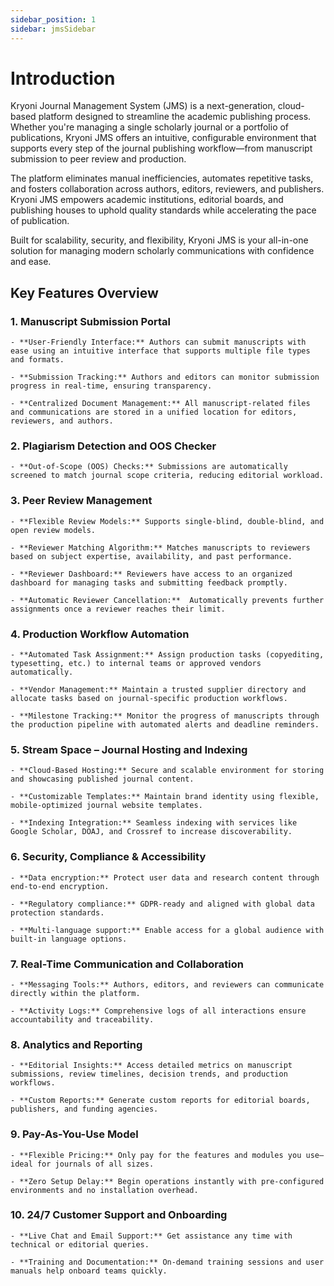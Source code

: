 ```yaml
---
sidebar_position: 1
sidebar: jmsSidebar
---
```


# Introduction

Kryoni Journal Management System (JMS) is a next-generation, cloud-based platform designed to streamline the academic publishing process. Whether you're managing a single scholarly journal or a portfolio of publications, Kryoni JMS offers an intuitive, configurable environment that supports every step of the journal publishing workflow—from manuscript submission to peer review and production.

The platform eliminates manual inefficiencies, automates repetitive tasks, and fosters collaboration across authors, editors, reviewers, and publishers. Kryoni JMS empowers academic institutions, editorial boards, and publishing houses to uphold quality standards while accelerating the pace of publication.

Built for scalability, security, and flexibility, Kryoni JMS is your all-in-one solution for managing modern scholarly communications with confidence and ease.

## Key Features Overview

### 1. Manuscript Submission Portal

    - **User-Friendly Interface:** Authors can submit manuscripts with ease using an intuitive interface that supports multiple file types and formats.

    - **Submission Tracking:** Authors and editors can monitor submission progress in real-time, ensuring transparency.

    - **Centralized Document Management:** All manuscript-related files and communications are stored in a unified location for editors, reviewers, and authors.

### 2. Plagiarism Detection and OOS Checker

    - **Out-of-Scope (OOS) Checks:** Submissions are automatically screened to match journal scope criteria, reducing editorial workload. 

### 3. Peer Review Management

    - **Flexible Review Models:** Supports single-blind, double-blind, and open review models.

    - **Reviewer Matching Algorithm:** Matches manuscripts to reviewers based on subject expertise, availability, and past performance.

    - **Reviewer Dashboard:** Reviewers have access to an organized dashboard for managing tasks and submitting feedback promptly.

    - **Automatic Reviewer Cancellation:**  Automatically prevents further assignments once a reviewer reaches their limit.

### 4. Production Workflow Automation

    - **Automated Task Assignment:** Assign production tasks (copyediting, typesetting, etc.) to internal teams or approved vendors automatically.

    - **Vendor Management:** Maintain a trusted supplier directory and allocate tasks based on journal-specific production workflows.

    - **Milestone Tracking:** Monitor the progress of manuscripts through the production pipeline with automated alerts and deadline reminders.

### 5. Stream Space – Journal Hosting and Indexing

    - **Cloud-Based Hosting:** Secure and scalable environment for storing and showcasing published journal content.

    - **Customizable Templates:** Maintain brand identity using flexible, mobile-optimized journal website templates.

    - **Indexing Integration:** Seamless indexing with services like Google Scholar, DOAJ, and Crossref to increase discoverability.

### 6. Security, Compliance & Accessibility

    - **Data encryption:** Protect user data and research content through end-to-end encryption.

    - **Regulatory compliance:** GDPR-ready and aligned with global data protection standards.

    - **Multi-language support:** Enable access for a global audience with built-in language options.

### 7. Real-Time Communication and Collaboration

    - **Messaging Tools:** Authors, editors, and reviewers can communicate directly within the platform.

    - **Activity Logs:** Comprehensive logs of all interactions ensure accountability and traceability.

### 8. Analytics and Reporting

    - **Editorial Insights:** Access detailed metrics on manuscript submissions, review timelines, decision trends, and production workflows.

    - **Custom Reports:** Generate custom reports for editorial boards, publishers, and funding agencies.

### 9. Pay-As-You-Use Model

    - **Flexible Pricing:** Only pay for the features and modules you use—ideal for journals of all sizes.

    - **Zero Setup Delay:** Begin operations instantly with pre-configured environments and no installation overhead.

### 10. 24/7 Customer Support and Onboarding

    - **Live Chat and Email Support:** Get assistance any time with technical or editorial queries.

    - **Training and Documentation:** On-demand training sessions and user manuals help onboard teams quickly.

